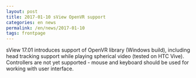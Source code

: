 ```yaml
---
layout: post
title: 2017-01-10 sView OpenVR support
categories: en news
permalink: /en/news/2017-01-10
tags: frontpage
---
```


sView 17.01 introduces support of OpenVR library (Windows build), including head tracking support while playing spherical video (tested on HTC Vive).
Controllers are not yet supported - mouse and keyboard should be used for working with user interface.
<!--break-->

